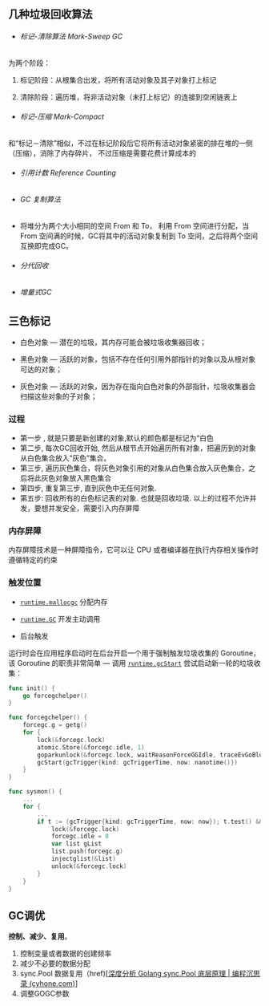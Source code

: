 ## 几种垃圾回收算法

- ######  标记-清除算法 Mark-Sweep GC

为两个阶段：

1. 标记阶段：从根集合出发，将所有活动对象及其子对象打上标记

2. 清除阶段：遍历堆，将非活动对象（未打上标记）的连接到空闲链表上

 

- ######  标记-压缩 Mark-Compact

和“标记－清除”相似，不过在标记阶段后它将所有活动对象紧密的排在堆的一侧（压缩），消除了内存碎片， 不过压缩是需要花费计算成本的


- ###### 引用计数 Reference Counting

- ###### GC 复制算法

- 将堆分为两个大小相同的空间 From 和 To， 利用 From 空间进行分配，当 From 空间满的时候，GC将其中的活动对象复制到 To 空间，之后将两个空间互换即完成GC。

- ###### 分代回收

- ###### 增量式GC

## 三色标记

- 白色对象 — 潜在的垃圾，其内存可能会被垃圾收集器回收；

- 黑色对象 — 活跃的对象，包括不存在任何引用外部指针的对象以及从根对象可达的对象；

- 灰色对象 — 活跃的对象，因为存在指向白色对象的外部指针，垃圾收集器会扫描这些对象的子对象；

### 过程

* 第一步 , 就是只要是新创建的对象,默认的颜色都是标记为“白色
* 第二步, 每次GC回收开始, 然后从根节点开始遍历所有对象，把遍历到的对象从白色集合放入“灰色”集合。
* 第三步, 遍历灰色集合，将灰色对象引用的对象从白色集合放入灰色集合，之后将此灰色对象放入黑色集合
* 第四步, 重复第三步, 直到灰色中无任何对象.
* 第五步: 回收所有的白色标记表的对象. 也就是回收垃圾.
以上的过程不允许并发，要想并发安全，需要引入内存屏障
### 内存屏障

内存屏障技术是一种屏障指令，它可以让 CPU 或者编译器在执行内存相关操作时遵循特定的约束

### 触发位置

* [`runtime.mallocgc`](https://draveness.me/golang/tree/runtime.mallocgc)  分配内存

* [`runtime.GC`](https://draveness.me/golang/tree/runtime.GC)  开发主动调用

*  后台触发

运行时会在应用程序启动时在后台开启一个用于强制触发垃圾收集的 Goroutine，该 Goroutine 的职责非常简单 — 调用 [`runtime.gcStart`](https://draveness.me/golang/tree/runtime.gcStart) 尝试启动新一轮的垃圾收集：

```go
func init() {
	go forcegchelper()
}

func forcegchelper() {
	forcegc.g = getg()
	for {
		lock(&forcegc.lock)
		atomic.Store(&forcegc.idle, 1)
		goparkunlock(&forcegc.lock, waitReasonForceGGIdle, traceEvGoBlock, 1)
		gcStart(gcTrigger{kind: gcTriggerTime, now: nanotime()})
	}
}
```

```go
func sysmon() {
	...
	for {
		...
		if t := (gcTrigger{kind: gcTriggerTime, now: now}); t.test() && atomic.Load(&forcegc.idle) != 0 {
			lock(&forcegc.lock)
			forcegc.idle = 0
			var list gList
			list.push(forcegc.g)
			injectglist(&list)
			unlock(&forcegc.lock)
		}
	}
}
```

## GC调优

**控制、减少、复用**。

1. 控制变量或者数据的创建频率
2. 减少不必要的数据分配
3. sync.Pool 数据复用（href)[[深度分析 Golang sync.Pool 底层原理 | 编程沉思录 (cyhone.com)](https://www.cyhone.com/articles/think-in-sync-pool/)]
4. 调整GOGC参数